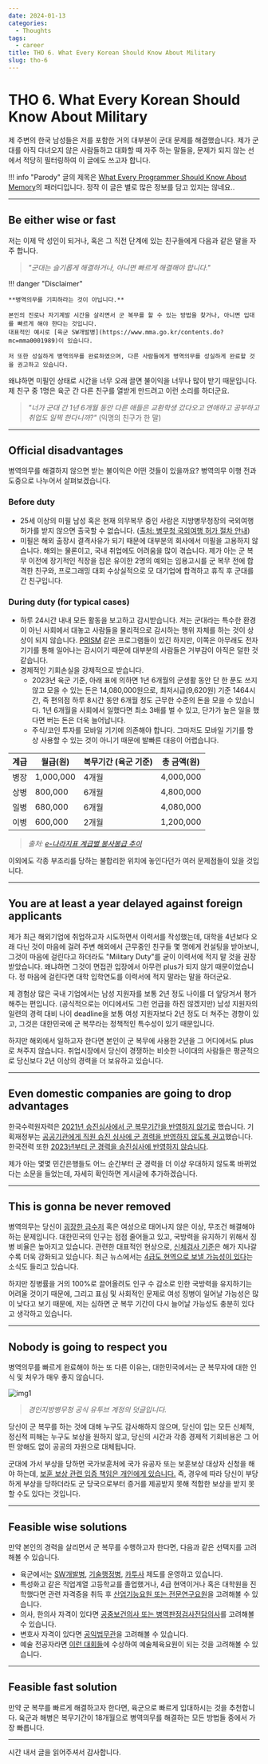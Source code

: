 ```yaml
---
date: 2024-01-13
categories:
  - Thoughts
tags:
  - career
title: THO 6. What Every Korean Should Know About Military
slug: tho-6
---
```


# THO 6. What Every Korean Should Know About Military

제 주변의 한국 남성들은 저를 포함한 거의 대부분이 군대 문제를 해결했습니다.
제가 군대를 아직 다녀오지 않은 사람들하고 대화할 때 자주 하는 말들을, 문제가 되지 않는 선에서 적당히 필터링하여 이 글에도 쓰고자 합니다.

!!! info "Parody"
    글의 제목은 [What Every Programmer Should Know About Memory](https://people.freebsd.org/~lstewart/articles/cpumemory.pdf)의 패러디입니다.
    정작 이 글은 별로 많은 정보를 담고 있지는 않네요..

<!-- more -->

---

## Be either wise or fast

저는 이제 막 성인이 되거나, 혹은 그 직전 단계에 있는 친구들에게 다음과 같은 말을 자주 합니다.

> *"군대는 슬기롭게 해결하거나, 아니면 빠르게 해결해야 합니다."*

!!! danger "Disclaimer"

    **병역의무를 기피하라는 것이 아닙니다.**

    본인의 진로나 자기계발 시간을 살리면서 군 복무를 할 수 있는 방법을 찾거나, 아니면 입대를 빠르게 해야 한다는 것입니다.
    대표적인 예시로 [육군 SW개발병](https://www.mma.go.kr/contents.do?mc=mma0001989)이 있습니다.

    저 또한 성실하게 병역의무를 완료하였으며, 다른 사람들에게 병역의무를 성실하게 완료할 것을 권고하고 있습니다.

왜냐하면 미필인 상태로 시간을 너무 오래 끌면 불이익을 너무나 많이 받기 때문입니다.
제 친구 중 1명은 육군 간 다른 친구를 열받게 만드려고 이런 소리를 하더군요.

> *"너가 군대 간 1년 6개월 동안 다른 애들은 교환학생 갔다오고 연애하고 공부하고 취업도 일찍 한다니까?"* (익명의 친구가 한 말)

---

## Official disadvantages

병역의무를 해결하지 않으면 받는 불이익은 어떤 것들이 있을까요?
병역의무 이행 전과 도중으로 나누어서 살펴보겠습니다.

### Before duty

- 25세 이상의 미필 남성 혹은 현재 의무복무 중인 사람은 지방병무청장의 국외여행허가를 받지 않으면 출국할 수 없습니다. ([출처: 병무청 국외여행 허가 절차 안내](https://www.mma.go.kr/contents.do?mc=usr0000186))
- 미필은 해외 출장시 결격사유가 되기 때문에 대부분의 회사에서 미필을 고용하지 않습니다.
  해외는 물론이고, 국내 취업에도 어려움을 많이 겪습니다.
  제가 아는 군 복무 이전에 장기적인 직장을 잡은 유이한 2명의 예외는
  임용고시를 군 복무 전에 합격한 친구와,
  프로그래밍 대회 수상실적으로 모 대기업에 합격하고 휴직 후 군대를 간 친구입니다.

### During duty (for typical cases)

- 하루 24시간 내내 모든 활동을 보고하고 감시받습니다.
  저는 군대라는 특수한 환경이 아닌 사회에서 대놓고 사람들을 물리적으로 감시하는 행위 자체를 하는 것이 상상이 되지 않습니다.
  [PRISM](https://en.wikipedia.org/wiki/PRISM) 같은 프로그램들이 있긴 하지만, 이쪽은 아무래도 전자기기를 통해 일어나는 감시이기 때문에 대부분의 사람들은 거부감이 아직은 덜한 것 같습니다.
- 경제적인 기회손실을 강제적으로 받습니다.
    - 2023년 육군 기준, 아래 표에 의하면 1년 6개월의 군생활 동안 단 한 푼도 쓰지 않고 모을 수 있는 돈은 14,080,000원으로,
    최저시급(9,620원) 기준 1464시간, 즉 편의점 하루 8시간 동안 6개월 정도 근무한 수준의 돈을 모을 수 있습니다.
    1년 6개월을 사회에서 일했다면 최소 3배를 벌 수 있고, 단가가 높은 일을 했다면 버는 돈은 더욱 늘어납니다.
    - 주식/코인 투자를 모바일 기기에 의존해야 합니다.
        그마저도 모바일 기기를 항상 사용할 수 있는 것이 아니기 때문에 발빠른 대응이 어렵습니다.

| 계급 | 월급(원) | 복무기간 (육군 기준) | 총 금액(원) |
| --- | --- | --- | --- |
| 병장 | 1,000,000 | 4개월 | 4,000,000
| 상병 | 800,000 | 6개월 | 4,800,000
| 일병 | 680,000 | 6개월 | 4,080,000
| 이병 | 600,000 | 2개월 | 1,200,000

> *출처: [e-나라지표 계급별 봉사봉급 추이](https://www.index.go.kr/unity/potal/main/EachDtlPageDetail.do?idx_cd=1700)*

이외에도 각종 부조리를 당하는 불합리한 위치에 놓인다던가 여러 문제점들이 있을 것입니다.

---

## You are at least a year delayed against foreign applicants

제가 최근 해외기업에 취업하고자 시도하면서 이력서를 작성했는데,
대학을 4년보다 오래 다닌 것이 마음에 걸려 주변 해외에서 근무중인 친구들 몇 명에게 컨설팅을 받아보니,
그것이 마음에 걸린다고 하더라도 "Military Duty"를 굳이 이력서에 적지 말 것을 권장받았습니다.
왜냐하면 그것이 면접관 입장에서 아무런 plus가 되지 않기 때문이었습니다.
정 마음에 걸린다면 대학 입학연도를 이력서에 적지 말라는 말을 하더군요.

제 경험상 많은 국내 기업에서는 남성 지원자를 보통 2년 정도 나이를 더 앞당겨서 평가해주는 편입니다.
(공식적으로는 어디에서도 그런 언급을 하진 않겠지만) 남성 지원자의 일련의 경력 대비 나이 deadline을 보통 여성 지원자보다 2년 정도 더 쳐주는 경향이 있고,
그것은 대한민국에 군 복무라는 정책적인 특수성이 있기 때문입니다.

하지만 해외에서 일하고자 한다면 본인이 군 복무에 사용한 2년을 그 어디에서도 plus로 쳐주지 않습니다.
취업시장에서 당신이 경쟁하는 비슷한 나이대의 사람들은 평균적으로 당신보다 2년 이상의 경력을 더 보유하고 있습니다.

---

## Even domestic companies are going to drop advantages

한국수력원자력은 [2021년 승진심사에서 군 복무기간을 반영하지 않기로](https://www.kukinews.com/newsView/kuk202104150271) 했습니다.
기획재정부는 [공공기관에게 직원 승진 심사에 군 경력을 반영하지 않도록 권고](https://biz.sbs.co.kr/amp/article/20000001696)했습니다.
한국전력 또한 [2023년부터 군 경력을 승진심사에 반영하지 않습니다](https://www.ytn.co.kr/_ln/0115_202212022217005328).

제가 아는 몇몇 민간은행들도 어느 순간부터 군 경력을 더 이상 우대하지 않도록 바뀌었다는 소문을 들었는데, 자세히 확인하면 게시글에 추가하겠습니다.

---

## This is gonna be never removed

병역의무는 당신이 [굉장한 금수저](https://n.news.naver.com/mnews/article/088/0000651288?sid=102) 혹은 여성으로 태어나지 않은 이상, 무조건 해결해야 하는 문제입니다.
대한민국의 인구는 점점 줄어들고 있고, 국방력을 유지하기 위해서 징병 비율은 높아지고 있습니다.
관련한 대표적인 현상으로, [신체검사 기준](https://www.law.go.kr/LSW//lsBylInfoPLinkR.do?lsiSeq=234461&lsNm=%EB%B3%91%EC%97%AD%ED%8C%90%EC%A0%95+%EC%8B%A0%EC%B2%B4%EA%B2%80%EC%82%AC+%EB%93%B1+%EA%B2%80%EC%82%AC%EA%B7%9C%EC%B9%99&bylNo=0003&bylBrNo=00&bylCls=BE&bylEfYd=20210729&bylEfYdYn=Y)은 해가 지나갈수록 더욱 강화되고 있습니다.
최근 뉴스에서는 [4급도 현역으로 보낼 가능성이 있다](https://www.youtube.com/watch?v=oUZFKtcvvWM)는 소식도 들리고 있습니다.

하지만 징병률을 거의 100%로 끌어올려도 인구 수 감소로 인한 국방력을 유지하기는 어려울 것이기 때문에, 그리고 표심 및 사회적인 문제로 여성 징병이 일어날 가능성은 많이 낮다고 보기 때문에,
저는 심하면 군 복무 기간이 다시 늘어날 가능성도 충분히 있다고 생각하고 있습니다.

---

## Nobody is going to respect you

병역의무를 빠르게 완료해야 하는 또 다른 이유는,
대한민국에서는 군 복무자에 대한 인식 및 처우가 매우 좋지 않습니다.

![img1](https://i.namu.wiki/i/0zITnJA2J2b3-6GImY3ml-T9MAv5uwINUu84LFItS4_1Db0G_M3Fzhv44kj0u8l7nrFak7c0bi2ZXvc1LgyMJz28QtZmb-DgtNzDxMfUIucOgS0DrL41IkOMVn00jYJtaXD2Q22SsOnjW50PEdioLQ.webp)

> *경인지방병무청 공식 유투브 계정의 덧글입니다.*

당신이 군 복무를 하는 것에 대해 누구도 감사해하지 않으며,
당신이 입는 모든 신체적, 정신적 피해는 누구도 보상을 원하지 않고,
당신의 시간과 각종 경제적 기회비용은 그 어떤 양해도 없이 공공의 자원으로 대체됩니다.

군대에 가서 부상을 당하면 국가보훈처에 국가 유공자 또는 보훈보상 대상자 신청을 해야 하는데, [보훈 보상 관련 입증 책임은 개인에게 있습니다.](https://news.kbs.co.kr/news/pc/view/view.do?ncd=5119473)
즉, 경우에 따라 당신이 부당하게 부상을 당하더라도 군 당국으로부터 증거를 제공받지 못해 적합한 보상을 받지 못할 수도 있다는 것입니다.

---

## Feasible wise solutions

만약 본인의 경력을 살리면서 군 복무를 수행하고자 한다면, 다음과 같은 선택지를 고려해볼 수 있습니다.

- 육군에서는 [SW개발병](https://www.mma.go.kr/contents.do?mc=mma0001989), [기술행정병](https://www.mma.go.kr/contents.do?mc=mma0000386), [카투사](https://www.mma.go.kr/contents.do?mc=mma0000525) 제도를 운영하고 있습니다.
- 특성화고 같은 직업계열 고등학교를 졸업했거나, 4급 현역이거나 혹은 대학원을 진학했다면 관련 자격증을 취득 후 [산업기능요원 또는 전문연구요원](https://www.mma.go.kr/contents.do?mc=mma0000760)을 고려해볼 수 있습니다.
- 의사, 한의사 자격이 있다면 [공중보건의사 또는 병역판정검사전담의사](https://www.mma.go.kr/contents.do?mc=mma0000779)를 고려해볼 수 있습니다.
- 변호사 자격이 있다면 [공익법무관](https://www.mma.go.kr/contents.do?mc=mma0000780)을 고려해볼 수 있습니다.
- 예술 전공자라면 [이런 대회들](https://www.mma.go.kr/contents.do?mc=mma0000759)에 수상하여 예술체육요원이 되는 것을 고려해볼 수 있습니다.

---

## Feasible fast solution

만약 군 복무를 빠르게 해결하고자 한다면, 육군으로 빠르게 입대하시는 것을 추천합니다.
육군과 해병은 복무기간이 18개월으로 병역의무를 해결하는 모든 방법들 중에서 가장 빠릅니다.

---

시간 내서 글을 읽어주셔서 감사합니다.
